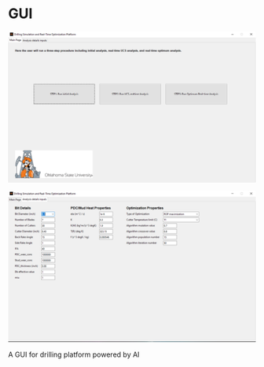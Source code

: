 # GUI


<p align="center">
  <img width="1000" src="Assets/Capture.PNG" >
</p>


<p align="center">
  <img width="1000" src="Assets/Capture2.PNG" >
</p>

A GUI for drilling platform powered by AI
